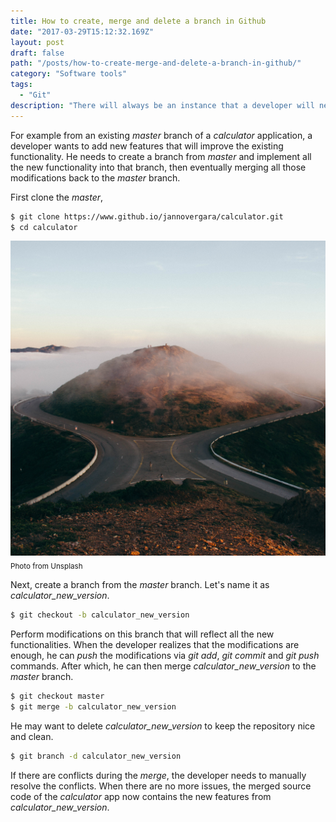 ```yaml
---
title: How to create, merge and delete a branch in Github
date: "2017-03-29T15:12:32.169Z"
layout: post
draft: false
path: "/posts/how-to-create-merge-and-delete-a-branch-in-github/"
category: "Software tools"
tags:
  - "Git"
description: "There will always be an instance that a developer will need to create a different version of an app either with additional features or with a functionality that he wants to test. Creating a branch from the master branch will help organize the development process."
---
```

For example from an existing _master_ branch of a _calculator_ application, a developer wants to add new features that will improve the existing functionality. He needs to create a branch from _master_ and implement all the new functionality into that branch, then eventually merging all those modifications back to the _master_ branch.

First clone the _master_,
```sh
$ git clone https://www.github.io/jannovergara/calculator.git
$ cd calculator
```

![Git branch](./1.jpg)<sub>Photo from Unsplash</sub>

Next, create a branch from the _master_ branch. Let's name it as *calculator\_new_version*.
```sh
$ git checkout -b calculator_new_version
```
Perform modifications on this branch that will reflect all the new functionalities. When the developer realizes that the modifications are enough, he can _push_ the modifications via _git add_, _git commit_ and _git push_ commands. After which, he can then merge *calculator\_new_version* to the _master_ branch.
```sh
$ git checkout master
$ git merge -b calculator_new_version
```
He may want to delete *calculator\_new_version* to keep the repository nice and clean.
```sh
$ git branch -d calculator_new_version
```
If there are conflicts during the _merge_, the developer needs to manually resolve the conflicts. When there are no more issues, the merged source code of the _calculator_ app now contains the new features from *calculator\_new_version*.